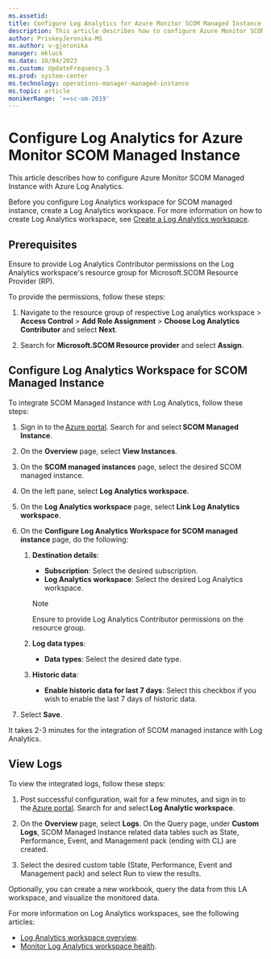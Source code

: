 ```yaml
---
ms.assetid: 
title: Configure Log Analytics for Azure Monitor SCOM Managed Instance
description: This article describes how to configure Azure Monitor SCOM Managed Instance with Azure Log Analytics.
author: PriskeyJeronika-MS
ms.author: v-gjeronika
manager: mkluck
ms.date: 10/04/2023
ms.custom: UpdateFrequency.5
ms.prod: system-center
ms.technology: operations-manager-managed-instance
ms.topic: article
monikerRange: '>=sc-om-2019'
---
```


# Configure Log Analytics for Azure Monitor SCOM Managed Instance

This article describes how to configure Azure Monitor SCOM Managed Instance with Azure Log Analytics.

Before you configure Log Analytics workspace for SCOM managed instance, create a Log Analytics workspace. For more information on how to create Log Analytics workspace, see [Create a Log Analytics workspace](/azure/azure-monitor/logs/quick-create-workspace?tabs=azure-portal).

## Prerequisites

Ensure to provide Log Analytics Contributor permissions on the Log Analytics workspace's resource group for Microsoft.SCOM Resource Provider (RP).

To provide the permissions, follow these steps:

1. Navigate to the resource group of respective Log analytics workspace > **Access Control** > **Add Role Assignment** > **Choose Log Analytics Contributor** and select **Next**.

2. Search for **Microsoft.SCOM Resource provider** and select **Assign**.

## Configure Log Analytics Workspace for SCOM Managed Instance

To integrate SCOM Managed Instance with Log Analytics, follow these steps: 

1. Sign in to the [Azure portal](https://ms.portal.azure.com/#home). Search for and select **SCOM Managed Instance**.

2. On the **Overview** page, select **View Instances**.

3. On the **SCOM managed instances** page, select the desired SCOM managed instance.  

4. On the left pane, select **Log Analytics workspace**.

5. On the **Log Analytics workspace** page, select **Link Log Analytics workspace**.

6. On the **Configure Log Analytics Workspace for SCOM managed instance** page, do the following:

     1. **Destination details**:
         - **Subscription**: Select the desired subscription.
         - **Log Analytics workspace**: Select the desired Log Analytics workspace.

         >[!NOTE]
         >Ensure to provide Log Analytics Contributor permissions on the resource group.  

     2. **Log data types**:
         - **Data types**: Select the desired date type.  

     3. **Historic data**:
         - **Enable historic data for last 7 days**: Select this checkbox if you wish to enable the last 7 days of historic data.

7. Select **Save**.

It takes 2-3 minutes for the integration of SCOM managed instance with Log Analytics. 

## View Logs

To view the integrated logs, follow these steps:

1. Post successful configuration, wait for a few minutes, and sign in to the [Azure portal](https://ms.portal.azure.com/#home). Search for and select **Log Analytic workspace**.

2. On the **Overview** page, select **Logs**.
   On the Query page, under **Custom Logs**, SCOM Managed Instance related data tables such as State, Performance, Event, and Management pack (ending with CL) are created.

3. Select the desired custom table (State, Performance, Event and Management pack) and select Run to view the results.

Optionally, you can create a new workbook, query the data from this LA workspace, and visualize the monitored data.

For more information on Log Analytics workspaces, see the following articles:

- [Log Analytics workspace overview](/azure/azure-monitor/logs/log-analytics-workspace-overview).
- [Monitor Log Analytics workspace health](/azure/azure-monitor/logs/log-analytics-workspace-health).